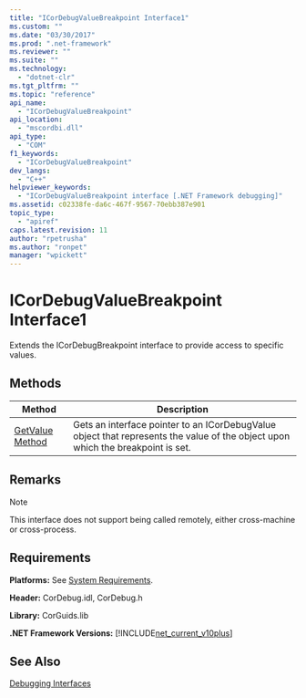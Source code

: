 ```yaml
---
title: "ICorDebugValueBreakpoint Interface1"
ms.custom: ""
ms.date: "03/30/2017"
ms.prod: ".net-framework"
ms.reviewer: ""
ms.suite: ""
ms.technology: 
  - "dotnet-clr"
ms.tgt_pltfrm: ""
ms.topic: "reference"
api_name: 
  - "ICorDebugValueBreakpoint"
api_location: 
  - "mscordbi.dll"
api_type: 
  - "COM"
f1_keywords: 
  - "ICorDebugValueBreakpoint"
dev_langs: 
  - "C++"
helpviewer_keywords: 
  - "ICorDebugValueBreakpoint interface [.NET Framework debugging]"
ms.assetid: c02338fe-da6c-467f-9567-70ebb387e901
topic_type: 
  - "apiref"
caps.latest.revision: 11
author: "rpetrusha"
ms.author: "ronpet"
manager: "wpickett"
---
```

# ICorDebugValueBreakpoint Interface1
Extends the ICorDebugBreakpoint interface to provide access to specific values.  
  
## Methods  
  
|Method|Description|  
|------------|-----------------|  
|[GetValue Method](../../../../docs/framework/unmanaged-api/debugging/icordebugvaluebreakpoint-getvalue-method.md)|Gets an interface pointer to an ICorDebugValue object that represents the value of the object upon which the breakpoint is set.|  
  
## Remarks  
  
> [!NOTE]
>  This interface does not support being called remotely, either cross-machine or cross-process.  
  
## Requirements  
 **Platforms:** See [System Requirements](../../../../docs/framework/get-started/system-requirements.md).  
  
 **Header:** CorDebug.idl, CorDebug.h  
  
 **Library:** CorGuids.lib  
  
 **.NET Framework Versions:** [!INCLUDE[net_current_v10plus](../../../../includes/net-current-v10plus-md.md)]  
  
## See Also  
 [Debugging Interfaces](../../../../docs/framework/unmanaged-api/debugging/debugging-interfaces.md)
